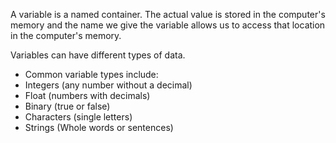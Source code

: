 A variable is a named container.  The actual value is stored in the computer's memory and the name we give the variable allows us to access that location in the computer's memory.

Variables can have different types of data.
- Common variable types include:
- Integers (any number without a decimal)
- Float (numbers with decimals)
- Binary (true or false)
- Characters (single letters)
- Strings (Whole words or sentences)

